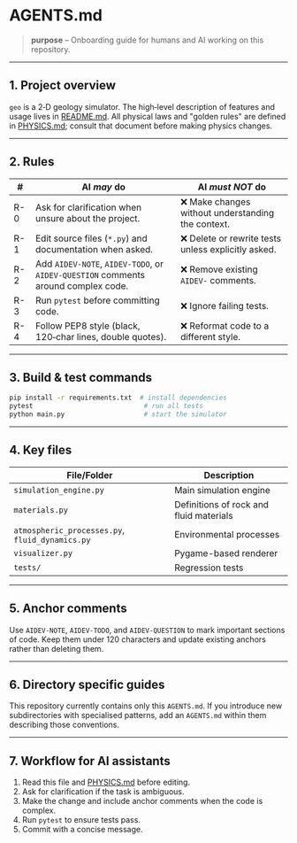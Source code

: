 # AGENTS.md

> **purpose** – Onboarding guide for humans and AI working on this repository.

---

## 1. Project overview

`geo` is a 2‑D geology simulator. The high‑level description of features and usage lives in [README.md](README.md).  All physical laws and "golden rules" are defined in [PHYSICS.md](PHYSICS.md); consult that document before making physics changes.

---

## 2. Rules

| #   | AI *may* do                                                                  | AI *must NOT* do                                   |
|-----|------------------------------------------------------------------------------|----------------------------------------------------|
| R-0 | Ask for clarification when unsure about the project.                         | ❌ Make changes without understanding the context.  |
| R-1 | Edit source files (`*.py`) and documentation when asked.                     | ❌ Delete or rewrite tests unless explicitly asked. |
| R-2 | Add `AIDEV-NOTE`, `AIDEV-TODO`, or `AIDEV-QUESTION` comments around complex code. | ❌ Remove existing `AIDEV-` comments.              |
| R-3 | Run `pytest` before committing code.                                         | ❌ Ignore failing tests.                            |
| R-4 | Follow PEP8 style (black, 120‑char lines, double quotes).                    | ❌ Reformat code to a different style.             |

---

## 3. Build & test commands

```bash
pip install -r requirements.txt  # install dependencies
pytest                            # run all tests
python main.py                    # start the simulator
```

---

## 4. Key files

| File/Folder              | Description                                   |
|--------------------------|-----------------------------------------------|
| `simulation_engine.py`   | Main simulation engine                        |
| `materials.py`           | Definitions of rock and fluid materials       |
| `atmospheric_processes.py`, `fluid_dynamics.py` | Environmental processes |
| `visualizer.py`          | Pygame-based renderer                         |
| `tests/`                 | Regression tests                              |

---

## 5. Anchor comments

Use `AIDEV-NOTE`, `AIDEV-TODO`, and `AIDEV-QUESTION` to mark important sections of code. Keep them under 120 characters and update existing anchors rather than deleting them.

---

## 6. Directory specific guides

This repository currently contains only this `AGENTS.md`. If you introduce new subdirectories with specialised patterns, add an `AGENTS.md` within them describing those conventions.

---

## 7. Workflow for AI assistants

1. Read this file and [PHYSICS.md](PHYSICS.md) before editing.
2. Ask for clarification if the task is ambiguous.
3. Make the change and include anchor comments when the code is complex.
4. Run `pytest` to ensure tests pass.
5. Commit with a concise message.


